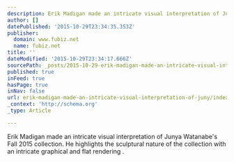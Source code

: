 ```yaml
---
description: Erik Madigan made an intricate visual interpretation of Junya Watanabe’s Fall 2015 collection. He highlights the sculptural nature of the collection with an int
author: []
datePublished: '2015-10-29T23:34:35.353Z'
publisher:
  domain: www.fubiz.net
  name: fubiz.net
title: ''
dateModified: '2015-10-29T23:34:17.666Z'
sourcePath: _posts/2015-10-29-erik-madigan-made-an-intricate-visual-interpretation-of-juny.md
published: true
inFeed: true
hasPage: true
inNav: false
url: erik-madigan-made-an-intricate-visual-interpretation-of-juny/index.html
_context: 'http://schema.org'
_type: Article

---
```

Erik Madigan made an intricate visual interpretation of Junya Watanabe's Fall 2015 collection. He highlights the sculptural nature of the collection with an intricate graphical and flat rendering .
